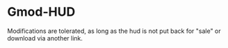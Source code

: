# Gmod-HUD
Modifications are tolerated, as long as the hud is not put back for "sale" or download via another link.
